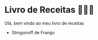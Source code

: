 # Livro de Receitas :book::man_cook:

Olá, bem vindo ao meu livro de receitas

- Strogonoff de Frango
